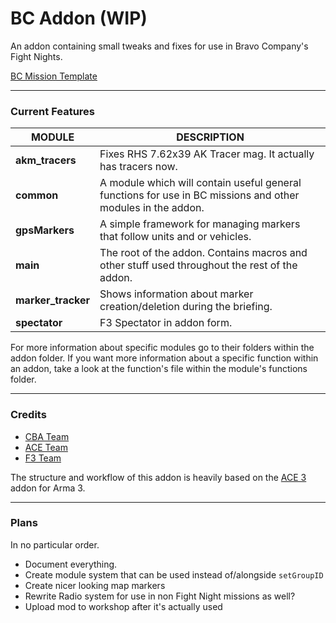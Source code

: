 # BC Addon (WIP)

An addon containing small tweaks and fixes for use in Bravo Company's Fight Nights. 

[BC Mission Template](https://github.com/robtherad/BCArma)


**** 

### Current Features
|  **MODULE** | **DESCRIPTION** |
|---|---|
| **akm_tracers**  | Fixes RHS 7.62x39 AK Tracer mag. It actually has tracers now.  |
| **common** |  A module which will contain useful general functions for use in BC missions and other modules in the addon. |
| **gpsMarkers** |  A simple framework for managing markers that follow units and or vehicles. |
| **main**  |  The root of the addon. Contains macros and other stuff used throughout the rest of the addon. |
| **marker_tracker** | Shows information about marker creation/deletion during the briefing.  |
| **spectator** | F3 Spectator in addon form.  |

For more information about specific modules go to their folders within the addon folder. If you want more information about a specific function within an addon, take a look at the function's file within the module's functions folder.

****

### Credits

* [CBA Team](https://github.com/CBATeam/CBA_A3)
* [ACE Team](https://github.com/acemod/ACE3)
* [F3 Team](https://github.com/ferstaberinde/F3)

The structure and workflow of this addon is heavily based on the [ACE 3](https://github.com/acemod/ACE3) addon for Arma 3.

****

### Plans
In no particular order.

* Document everything.
* Create module system that can be used instead of/alongside `setGroupID`
* Create nicer looking map markers
* Rewrite Radio system for use in non Fight Night missions as well?
* Upload mod to workshop after it's actually used


